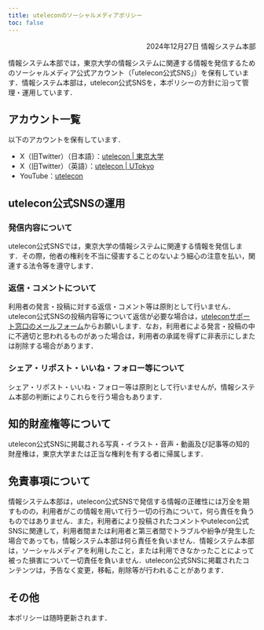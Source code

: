 ```yaml
---
title: uteleconのソーシャルメディアポリシー
toc: false
---
```


<div style="text-align: right;">2024年12月27日 情報システム本部</div>

情報システム本部では，東京大学の情報システムに関連する情報を発信するためのソーシャルメディア公式アカウント（「utelecon公式SNS」）を保有しています．情報システム本部は，utelecon公式SNSを，本ポリシーの方針に沿って管理・運用しています．

## アカウント一覧

以下のアカウントを保有しています．
- X（旧Twitter）（日本語）：[utelecon | 東京大学](https://x.com/utelecon_pr)
- X（旧Twitter）（英語）：[utelecon | UTokyo](https://x.com/utelecon_pr_en)
- YouTube：[utelecon](https://www.youtube.com/@utelecon/videos)

## utelecon公式SNSの運用

### 発信内容について
utelecon公式SNSでは，東京大学の情報システムに関連する情報を発信します．その際，他者の権利を不当に侵害することのないよう細心の注意を払い，関連する法令等を遵守します．

### 返信・コメントについて

利用者の発言・投稿に対する返信・コメント等は原則として行いません．utelecon公式SNSの投稿内容等について返信が必要な場合は，[uteleconサポート窓口のメールフォーム](/support/#email-form)からお願いします．なお，利用者による発言・投稿の中に不適切と思われるものがあった場合は，利用者の承諾を得ずに非表示にしまたは削除する場合があります．

### シェア・リポスト・いいね・フォロー等について

シェア・リポスト・いいね・フォロー等は原則として行いませんが，情報システム本部の判断によりこれらを行う場合もあります．

## 知的財産権等について

utelecon公式SNSに掲載される写真・イラスト・音声・動画及び記事等の知的財産権は，東京大学または正当な権利を有する者に帰属します．


## 免責事項について

情報システム本部は，utelecon公式SNSで発信する情報の正確性には万全を期すものの，利用者がこの情報を用いて行う一切の行為について，何ら責任を負うものではありません．また，利用者により投稿されたコメントやutelecon公式SNSに関連して，利用者間または利用者と第三者間でトラブルや紛争が発生した場合であっても，情報システム本部は何ら責任を負いません．情報システム本部は，ソーシャルメディアを利用したこと，または利用できなかったことによって被った損害について一切責任を負いません．utelecon公式SNSに掲載されたコンテンツは，予告なく変更，移転，削除等が行われることがあります．

## その他

本ポリシーは随時更新されます．
